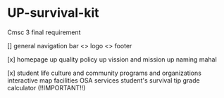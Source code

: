 # UP-survival-kit
Cmsc 3 final requirement

[] general
    <x> navigation bar
    <> logo
    <> footer

[x] homepage
    <x> up quality policy
    <x> up vission and mission
    <x> up naming mahal

[x] student life
    <X> culture and community
    <X> programs and organizations
    <x> interactive map
    <x> facilities
    <x> OSA services
    <x> student's survival tip
    <x> grade calculator (!!IMPORTANT!!)